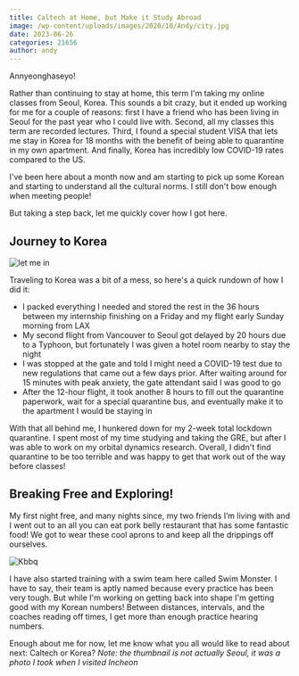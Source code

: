 ```yaml
---
title: Caltech at Home, but Make it Study Abroad
image: /wp-content/uploads/images/2020/10/Andy/city.jpg
date: 2023-06-26
categories: 21656
author: andy
---
```



Annyeonghaseyo! 

Rather than continuing to stay at home, this term I'm taking my online classes from Seoul, Korea. This sounds a bit crazy, but it ended up working for me for a couple of reasons: first I have a friend who has been living in Seoul for the past year who I could live with. Second, all my classes this term are recorded lectures. Third, I found a special student VISA that lets me stay in Korea for 18 months with the benefit of being able to quarantine in my own apartment. And finally, Korea has incredibly low COVID-19 rates compared to the US.  

I've been here about a month now and am starting to pick up some Korean and starting to understand all the cultural norms. I still don't bow enough when meeting people! 

But taking a step back, let me quickly cover how I got here. 

## Journey to Korea

![ let me in ](/images/2020/10/Andy/let+me+in.png)

Traveling to Korea was a bit of a mess, so here's a quick rundown of how I did it:
* I packed everything I needed and stored the rest in the 36 hours between my internship finishing on a Friday and my flight early Sunday morning from LAX
* My second flight from Vancouver to Seoul got delayed by 20 hours due to a Typhoon, but fortunately I was given a hotel room nearby to stay the night
* I was stopped at the gate and told I might need a COVID-19  test due to new regulations that came out a few days prior. After waiting around for 15 minutes with peak anxiety, the gate attendant said I was good to go
* After the 12-hour flight, it took another 8 hours to fill out the quarantine paperwork, wait for a special quarantine bus, and eventually make it to the apartment I would be staying in

With that all behind me, I hunkered down  for my 2-week total lockdown quarantine. I spent most of my time studying and taking the GRE, but after I was able to work on my orbital dynamics research. Overall, I didn't find quarantine to be too terrible and was happy to get that work out of the way before classes!

## Breaking Free and Exploring!

My first night free, and many nights since, my two friends I’m living with and I went out to an all you can eat pork belly restaurant that has some fantastic food! We got to wear these cool aprons to and keep all the drippings off ourselves. 

![ Kbbq ](/images/2020/10/Andy/food.jpg)

I have also started training with a swim team here called Swim Monster. I have to say, their team is aptly named because every practice has been very tough. But while I'm working on getting back into shape I'm getting good with my Korean numbers! Between distances, intervals, and the coaches reading off times, I get more than enough practice hearing numbers. 
 
Enough about me for now, let me know what you all would like to read about next: Caltech or Korea? 
*Note: the thumbnail is not actually Seoul, it was a photo I took when I visited Incheon*
